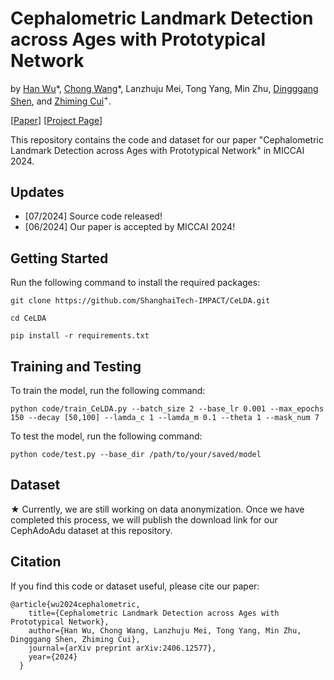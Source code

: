 # Cephalometric Landmark Detection across Ages with Prototypical Network

by [Han Wu](https://hanwu.website/)\*, [Chong Wang](https://cwangrun.github.io/)\*, Lanzhuju Mei, Tong Yang, Min Zhu, [Dingggang Shen](https://idea.bme.shanghaitech.edu.cn/), and [Zhiming Cui](https://shanghaitech-impact.github.io/)<sup>+</sup>.

[[Paper](https://arxiv.org/abs/2406.12577)]   [[Project Page](https://shanghaitech-impact.github.io/CeLDA/)]


This repository contains the code and dataset for our paper "Cephalometric Landmark Detection across Ages with Prototypical Network" in MICCAI 2024.

## Updates
- [07/2024] Source code released!
- [06/2024] Our paper is accepted by MICCAI 2024!

## Getting Started
Run the following command to install the required packages:

```
git clone https://github.com/ShanghaiTech-IMPACT/CeLDA.git

cd CeLDA

pip install -r requirements.txt
```

## Training and Testing

To train the model, run the following command:


```
python code/train_CeLDA.py --batch_size 2 --base_lr 0.001 --max_epochs 150 --decay [50,100] --lamda_c 1 --lamda_m 0.1 --theta 1 --mask_num 7
```
To test the model, run the following command:

```
python code/test.py --base_dir /path/to/your/saved/model
```

## Dataset

★ Currently, we are still working on data anonymization. Once we have completed this process, we will publish the download link for our CephAdoAdu dataset at this repository.


## Citation

If you find this code or dataset useful, please cite our paper:

    @article{wu2024cephalometric,
        title={Cephalometric Landmark Detection across Ages with Prototypical Network}, 
        author={Han Wu, Chong Wang, Lanzhuju Mei, Tong Yang, Min Zhu, Dingggang Shen, Zhiming Cui},
        journal={arXiv preprint arXiv:2406.12577},
        year={2024}
      }
